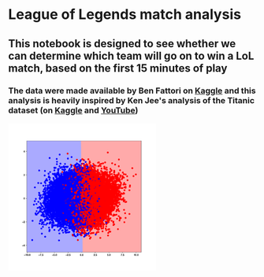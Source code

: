 # League of Legends match analysis

## This notebook is designed to see whether we can determine which team will go on to win a LoL match, based on the first 15 minutes of play

### The data were made available by Ben Fattori on [Kaggle](https://www.kaggle.com/benfattori/league-of-legends-diamond-games-first-15-minutes) and this analysis is heavily inspired by Ken Jee's analysis of the Titanic dataset (on [Kaggle](https://www.kaggle.com/kenjee/titanic-project-example) and [YouTube](https://www.youtube.com/watch?v=I3FBJdiExcg&t=0s))

<img src="https://github.com/philgwelch/lol-match-analysis/blob/main/images/pca_decomposision.png" width="300" height="300">
